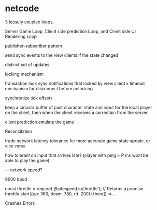 # netcode


3 loosely coupled loops, 

Server Game Loop, 
Client side prediction Loop, and 
Client side UI Rendering Loop

publisher-subscriber pattern

send sync events to the view clients if the state changed

distinct set of updates

locking mechanism

transaction
lock
sync notifications that locked by view client x
timeout mechanism for disconnect before unlocking

synchronize tick offsets

keep a circular buffer of past character state and input for the local player on the client, then when the client receives a correction from the server

client prediction
emulate the game

Reconcilation

trade network latency tolerance for more accurate game state update, or vice versa

how tolerant on input that arrives late?
(player with ping > P ms wont be able to play the game)


--
network speed?

9600 baud

const throttle = require('@sitespeed.io/throttle');
// Returns a promise
throttle.start({up: 360, down: 780, rtt: 200}).then(() => ...

Crashes
Errors
